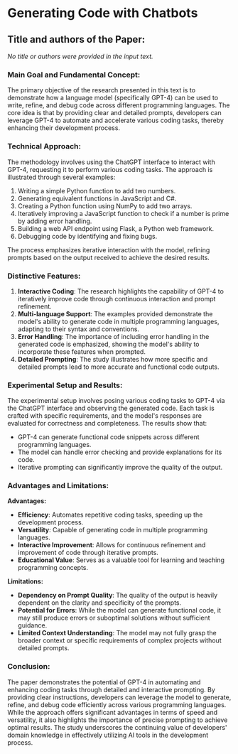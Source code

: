 # Generating Code with Chatbots

## Title and authors of the Paper:

*No title or authors were provided in the input text.*

### Main Goal and Fundamental Concept:

The primary objective of the research presented in this text is to demonstrate how a language model (specifically GPT-4) can be used to write, refine, and debug code across different programming languages. The core idea is that by providing clear and detailed prompts, developers can leverage GPT-4 to automate and accelerate various coding tasks, thereby enhancing their development process.

### Technical Approach:

The methodology involves using the ChatGPT interface to interact with GPT-4, requesting it to perform various coding tasks. The approach is illustrated through several examples:

1. Writing a simple Python function to add two numbers.
1. Generating equivalent functions in JavaScript and C#.
1. Creating a Python function using NumPy to add two arrays.
1. Iteratively improving a JavaScript function to check if a number is prime by adding error handling.
1. Building a web API endpoint using Flask, a Python web framework.
1. Debugging code by identifying and fixing bugs.

The process emphasizes iterative interaction with the model, refining prompts based on the output received to achieve the desired results.

### Distinctive Features:

1. **Interactive Coding**: The research highlights the capability of GPT-4 to iteratively improve code through continuous interaction and prompt refinement.
1. **Multi-language Support**: The examples provided demonstrate the model's ability to generate code in multiple programming languages, adapting to their syntax and conventions.
1. **Error Handling**: The importance of including error handling in the generated code is emphasized, showing the model's ability to incorporate these features when prompted.
1. **Detailed Prompting**: The study illustrates how more specific and detailed prompts lead to more accurate and functional code outputs.

### Experimental Setup and Results:

The experimental setup involves posing various coding tasks to GPT-4 via the ChatGPT interface and observing the generated code. Each task is crafted with specific requirements, and the model's responses are evaluated for correctness and completeness. The results show that:

- GPT-4 can generate functional code snippets across different programming languages.
- The model can handle error checking and provide explanations for its code.
- Iterative prompting can significantly improve the quality of the output.

### Advantages and Limitations:

**Advantages:**

- **Efficiency**: Automates repetitive coding tasks, speeding up the development process.
- **Versatility**: Capable of generating code in multiple programming languages.
- **Interactive Improvement**: Allows for continuous refinement and improvement of code through iterative prompts.
- **Educational Value**: Serves as a valuable tool for learning and teaching programming concepts.

**Limitations:**

- **Dependency on Prompt Quality**: The quality of the output is heavily dependent on the clarity and specificity of the prompts.
- **Potential for Errors**: While the model can generate functional code, it may still produce errors or suboptimal solutions without sufficient guidance.
- **Limited Context Understanding**: The model may not fully grasp the broader context or specific requirements of complex projects without detailed prompts.

### Conclusion:

The paper demonstrates the potential of GPT-4 in automating and enhancing coding tasks through detailed and interactive prompting. By providing clear instructions, developers can leverage the model to generate, refine, and debug code efficiently across various programming languages. While the approach offers significant advantages in terms of speed and versatility, it also highlights the importance of precise prompting to achieve optimal results. The study underscores the continuing value of developers' domain knowledge in effectively utilizing AI tools in the development process.
